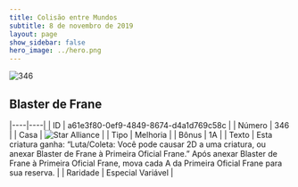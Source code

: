 ```yaml
---
title: Colisão entre Mundos
subtitle: 8 de novembro de 2019
layout: page
show_sidebar: false
hero_image: ../hero.png
---
```


![346](https://cdn.keyforgegame.com/media/card_front/pt/452_346_5HG6PF4F84XG_pt.png)

## Blaster de Frane

|----|----|
| ID | a61e3f80-0ef9-4849-8674-d4a1d769c58c |
| Número | 346 |
| Casa | ![Star Alliance](https://archonarcana.com/images/thumb/7/7d/Star_Alliance.png/22px-Star_Alliance.png "Aliança Estelar") |
| Tipo | Melhoria |
| Bônus | 1A |
| Texto | Esta criatura ganha: “Luta/Coleta: Você pode causar 2D a uma criatura, ou anexar Blaster de Frane à Primeira Oficial Frane.” Após anexar Blaster de Frane à Primeira Oficial Frane, mova cada A da Primeira Oficial Frane para sua reserva. |
| Raridade | Especial Variável |
